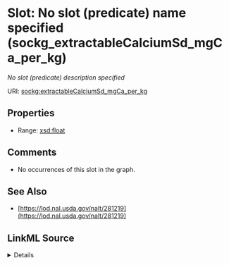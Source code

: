 

# Slot: No slot (predicate) name specified (sockg_extractableCalciumSd_mgCa_per_kg)


_No slot (predicate) description specified_







URI: [sockg:extractableCalciumSd_mgCa_per_kg](https://idir.uta.edu/sockg-ontology/docs/extractableCalciumSd_mgCa_per_kg)



<!-- no inheritance hierarchy -->








## Properties

* Range: [xsd:float](http://www.w3.org/2001/XMLSchema#float)





## Comments

* No occurrences of this slot in the graph.

## See Also

* [https://lod.nal.usda.gov/nalt/281219](https://lod.nal.usda.gov/nalt/281219)



## LinkML Source

<details>

```yaml
name: sockg_extractableCalciumSd_mgCa_per_kg
description: No slot (predicate) description specified
title: No slot (predicate) name specified
comments:
- No occurrences of this slot in the graph.
from_schema: soc-kg
see_also:
- https://lod.nal.usda.gov/nalt/281219
rank: 1000
domain: sockg_SoilChemicalSample
slot_uri: sockg:extractableCalciumSd_mgCa_per_kg
alias: sockg_extractableCalciumSd_mgCa_per_kg
range: float

```
</details>